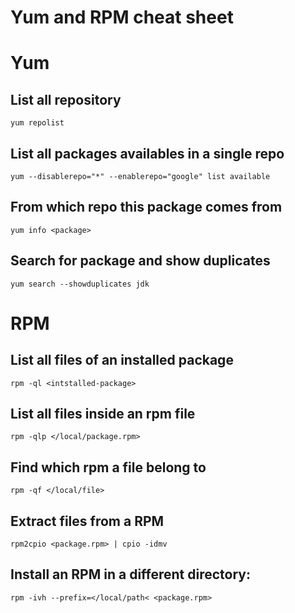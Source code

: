 Yum and RPM cheat sheet
========

# Yum

## List all repository

```yum repolist```

## List all packages availables in a single repo

```yum --disablerepo="*" --enablerepo="google" list available```

## From which repo this package comes from

```yum info <package>```

## Search for package and show duplicates

```yum search --showduplicates jdk```

# RPM

## List all files of an installed package

```rpm -ql <intstalled-package>```

## List all files inside an rpm file

```rpm -qlp </local/package.rpm>```

## Find which rpm a file belong to

```rpm -qf </local/file>```

## Extract files from a RPM

```rpm2cpio <package.rpm> | cpio -idmv```

## Install an RPM in a different directory:

```rpm -ivh --prefix=</local/path< <package.rpm>```
 
